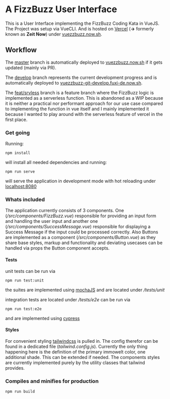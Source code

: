 # A FizzBuzz User Interface

This is a User Interface implementing the FizzBuzz Coding Kata in VueJS. The Project was setup via VueCLI. And is hosted on [Vercel](https://vercel.com/) (__->__ formerly known as __Zeit Now__) under [vuezzbuzz.now.sh](https://vuezzbuzz.now.sh/).

## Workflow

The [master](https://github.com/fuxi-de/vuezzbuzz/tree/master) branch is automatically deployed to [vuezzbuzz.now.sh](https://vuezzbuzz.now.sh/) if it gets updated (mainly via PR).

The [develop](https://github.com/fuxi-de/vuezzbuzz/tree/develop) branch represents the current development progress and is automatically deployed to [vuezzbuzz-git-develop.fuxi-de.now.sh](https://vuezzbuzz-git-develop.fuxi-de.now.sh/).

The [feat/srvless](https://github.com/fuxi-de/vuezzbuzz/tree/feat/srvless) branch is a feature branch where the FizzBuzz logic is implemented as a serverless function. This is abandoned as a WIP because it is neither a practical nor performant approach for our use case compared to implementing the function in vue itself and I mainly implemented it because I wanted to play around with the serverless feature of vercel in the first place.

### Get going

Running:

```shell
npm install
```

will install all needed dependencies and running:

```shell
npm run serve
```

will serve the application in development mode with hot reloading under [localhost:8080](http://localhost:8080/)

### Whats included

The application currently consists of 3 components. One (_/src/components/FizzBuzz.vue_) responsible for providing an input form and handling the user input and another one (_/src/components/SuccessMessage.vue_) responsible for displaying a Success Message if the input could be processed correctly. Also Buttons are implemented as a component (_/src/components/Button.vue_) as they share base styles, markup and functionality and deviating usecases can be handled via props the Button component accepts.

#### Tests

unit tests can be run via

```shell
npm run test:unit
```

the suites are implemented using [mochaJS](https://mochajs.org/) and are located under _/tests/unit_

integration tests are located under _/tests/e2e_ can be run via

```shell
npm run test:e2e
```

and are implemented using [cypress](https://www.cypress.io/)

#### Styles

For convenient styling [tailwindcss](https://tailwindcss.com/) is pulled in. The config therefor can be found in a dedicated file (_tailwind.config.js_). Currently the only thing happening here is the definition of the primary immowelt color, one additional shade. This can be extended if needed. The components styles are currently implemented purely by the utility classes that tailwind provides.

### Compiles and minifies for production

```shell
npm run build
```
